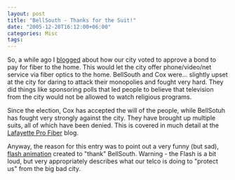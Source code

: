 ```yaml
---
layout: post
title: "BellSouth - Thanks for the Suit!"
date: "2005-12-20T16:12:00+06:00"
categories: Misc 
tags: 
---
```


So, a while ago I <a href="http://ray.camdenfamily.com/index.cfm/2005/7/18/Lafayette-got-Slashdotted">blogged</a> about how our city voted to approve a bond to pay for fiber to the home. This would let the city offer phone/video/net service via fiber optics to the home. BellSouth and Cox were... slightly upset at the city for daring to attack their monopolies and fought very hard. They did things like sponsoring polls that led people to believe that television from the city would not be allowed to watch religious programs. 

Since the election, Cox has accepted the will of the people, while BellSotuh has fought very strongly against the city. They have brought up multiple suits, all of which have been denied. This is covered in much detail at the <a href="http://www.lafayetteprofiber.com/Blog/Blog.html">Lafayette Pro Fiber</a> blog. 

Anyway, the reason for this entry was to point out a very funny (but sad), <a href="ftp://ftp.latitude90north.com/Carols%20in%20Flash%20SWF%20format/Jingle_Bells.swf">flash animation</a> created to "thank" BellSouth. Warning - the Flash is a bit loud, but very appropriately describes what our telco is doing to "protect us" from the big bad city.